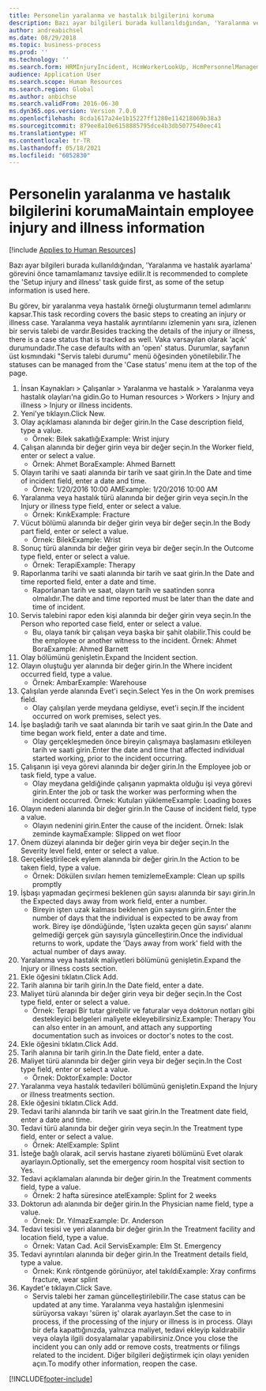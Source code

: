 ```yaml
---
title: Personelin yaralanma ve hastalık bilgilerini koruma
description: Bazı ayar bilgileri burada kullanıldığından, 'Yaralanma ve hastalık ayarlama' görevini önce tamamlamanız tavsiye edilir.
author: andreabichsel
ms.date: 08/29/2018
ms.topic: business-process
ms.prod: ''
ms.technology: ''
ms.search.form: HRMInjuryIncident, HcmWorkerLookUp, HcmPersonnelManagementWorkspace
audience: Application User
ms.search.scope: Human Resources
ms.search.region: Global
ms.author: anbichse
ms.search.validFrom: 2016-06-30
ms.dyn365.ops.version: Version 7.0.0
ms.openlocfilehash: 8cda1617a24e1b15227ff1280e114218069b38a3
ms.sourcegitcommit: 879ee8a10e6158885795dce4b3db5077540eec41
ms.translationtype: HT
ms.contentlocale: tr-TR
ms.lasthandoff: 05/18/2021
ms.locfileid: "6052830"
---
```

# <a name="maintain-employee-injury-and-illness-information"></a><span data-ttu-id="fb9b1-103">Personelin yaralanma ve hastalık bilgilerini koruma</span><span class="sxs-lookup"><span data-stu-id="fb9b1-103">Maintain employee injury and illness information</span></span>

[!include [Applies to Human Resources](../includes/applies-to-hr.md)]



<span data-ttu-id="fb9b1-104">Bazı ayar bilgileri burada kullanıldığından, 'Yaralanma ve hastalık ayarlama' görevini önce tamamlamanız tavsiye edilir.</span><span class="sxs-lookup"><span data-stu-id="fb9b1-104">It is recommended to complete the 'Setup injury and illness' task guide first, as some of the setup information is used here.</span></span> 



<span data-ttu-id="fb9b1-105">Bu görev, bir yaralanma veya hastalık örneği oluşturmanın temel adımlarını kapsar.</span><span class="sxs-lookup"><span data-stu-id="fb9b1-105">This task recording covers the basic steps to creating an injury or illness case.</span></span> <span data-ttu-id="fb9b1-106">Yaralanma veya hastalık ayrıntılarını izlemenin yanı sıra, izlenen bir servis talebi de vardır.</span><span class="sxs-lookup"><span data-stu-id="fb9b1-106">Besides tracking the details of the injury or illness, there is a case status that is tracked as well.</span></span>  <span data-ttu-id="fb9b1-107">Vaka varsayılan olarak 'açık' durumundadır.</span><span class="sxs-lookup"><span data-stu-id="fb9b1-107">The case defaults with an 'open' status.</span></span>  <span data-ttu-id="fb9b1-108">Durumlar, sayfanın üst kısmındaki "Servis talebi durumu" menü öğesinden yönetilebilir.</span><span class="sxs-lookup"><span data-stu-id="fb9b1-108">The statuses can be managed from the 'Case status' menu item at the top of the page.</span></span>

1. <span data-ttu-id="fb9b1-109">İnsan Kaynakları > Çalışanlar > Yaralanma ve hastalık > Yaralanma veya hastalık olayları'na gidin.</span><span class="sxs-lookup"><span data-stu-id="fb9b1-109">Go to Human resources > Workers > Injury and illness > Injury or illness incidents.</span></span>
2. <span data-ttu-id="fb9b1-110">Yeni'ye tıklayın.</span><span class="sxs-lookup"><span data-stu-id="fb9b1-110">Click New.</span></span>
3. <span data-ttu-id="fb9b1-111">Olay açıklaması alanında bir değer girin.</span><span class="sxs-lookup"><span data-stu-id="fb9b1-111">In the Case description field, type a value.</span></span>
    * <span data-ttu-id="fb9b1-112">Örnek: Bilek sakatlığı</span><span class="sxs-lookup"><span data-stu-id="fb9b1-112">Example:  Wrist injury</span></span>  
4. <span data-ttu-id="fb9b1-113">Çalışan alanında bir değer girin veya bir değer seçin.</span><span class="sxs-lookup"><span data-stu-id="fb9b1-113">In the Worker field, enter or select a value.</span></span>
    * <span data-ttu-id="fb9b1-114">Örnek: Ahmet Bora</span><span class="sxs-lookup"><span data-stu-id="fb9b1-114">Example: Ahmed Barnett</span></span>  
5. <span data-ttu-id="fb9b1-115">Olayın tarihi ve saati alanında bir tarih ve saat girin.</span><span class="sxs-lookup"><span data-stu-id="fb9b1-115">In the Date and time of incident field, enter a date and time.</span></span>
    * <span data-ttu-id="fb9b1-116">Örnek: 1/20/2016 10:00 AM</span><span class="sxs-lookup"><span data-stu-id="fb9b1-116">Example:  1/20/2016 10:00 AM</span></span>  
6. <span data-ttu-id="fb9b1-117">Yaralanma veya hastalık türü alanında bir değer girin veya seçin.</span><span class="sxs-lookup"><span data-stu-id="fb9b1-117">In the Injury or illness type field, enter or select a value.</span></span>
    * <span data-ttu-id="fb9b1-118">Örnek: Kırık</span><span class="sxs-lookup"><span data-stu-id="fb9b1-118">Example:  Fracture</span></span>  
7. <span data-ttu-id="fb9b1-119">Vücut bölümü alanında bir değer girin veya bir değer seçin.</span><span class="sxs-lookup"><span data-stu-id="fb9b1-119">In the Body part field, enter or select a value.</span></span>
    * <span data-ttu-id="fb9b1-120">Örnek: Bilek</span><span class="sxs-lookup"><span data-stu-id="fb9b1-120">Example:  Wrist</span></span>  
8. <span data-ttu-id="fb9b1-121">Sonuç türü alanında bir değer girin veya bir değer seçin.</span><span class="sxs-lookup"><span data-stu-id="fb9b1-121">In the Outcome type field, enter or select a value.</span></span>
    * <span data-ttu-id="fb9b1-122">Örnek: Terapi</span><span class="sxs-lookup"><span data-stu-id="fb9b1-122">Example:  Therapy</span></span>  
9. <span data-ttu-id="fb9b1-123">Raporlanma tarihi ve saati alanında bir tarih ve saat girin.</span><span class="sxs-lookup"><span data-stu-id="fb9b1-123">In the Date and time reported field, enter a date and time.</span></span>
    * <span data-ttu-id="fb9b1-124">Raporlanan tarih ve saat, olayın tarih ve saatinden sonra olmalıdır.</span><span class="sxs-lookup"><span data-stu-id="fb9b1-124">The date and time reported must be later than the date and time of incident.</span></span>  
10. <span data-ttu-id="fb9b1-125">Servis talebini rapor eden kişi alanında bir değer girin veya seçin.</span><span class="sxs-lookup"><span data-stu-id="fb9b1-125">In the Person who reported case field, enter or select a value.</span></span>
    * <span data-ttu-id="fb9b1-126">Bu, olaya tanık bir çalışan veya başka bir şahit olabilir.</span><span class="sxs-lookup"><span data-stu-id="fb9b1-126">This could be the employee or another witness to the incident.</span></span>  <span data-ttu-id="fb9b1-127">Örnek: Ahmet Bora</span><span class="sxs-lookup"><span data-stu-id="fb9b1-127">Example: Ahmed Barnett</span></span>  
11. <span data-ttu-id="fb9b1-128">Olay bölümünü genişletin.</span><span class="sxs-lookup"><span data-stu-id="fb9b1-128">Expand the Incident section.</span></span>
12. <span data-ttu-id="fb9b1-129">Olayın oluştuğu yer alanında bir değer girin.</span><span class="sxs-lookup"><span data-stu-id="fb9b1-129">In the Where incident occurred field, type a value.</span></span>
    * <span data-ttu-id="fb9b1-130">Örnek: Ambar</span><span class="sxs-lookup"><span data-stu-id="fb9b1-130">Example:  Warehouse</span></span>  
13. <span data-ttu-id="fb9b1-131">Çalışılan yerde alanında Evet'i seçin.</span><span class="sxs-lookup"><span data-stu-id="fb9b1-131">Select Yes in the On work premises field.</span></span>
    * <span data-ttu-id="fb9b1-132">Olay çalışılan yerde meydana geldiyse, evet'i seçin.</span><span class="sxs-lookup"><span data-stu-id="fb9b1-132">If the incident occurred on work premises, select yes.</span></span>  
14. <span data-ttu-id="fb9b1-133">İşe başladığı tarih ve saat alanında bir tarih ve saat girin.</span><span class="sxs-lookup"><span data-stu-id="fb9b1-133">In the Date and time began work field, enter a date and time.</span></span>
    * <span data-ttu-id="fb9b1-134">Olay gerçekleşmeden önce bireyin çalışmaya başlamasını etkileyen tarih ve saati girin.</span><span class="sxs-lookup"><span data-stu-id="fb9b1-134">Enter the date and time that affected individual started working, prior to the incident occurring.</span></span>  
15. <span data-ttu-id="fb9b1-135">Çalışanın işi veya görevi alanında bir değer girin.</span><span class="sxs-lookup"><span data-stu-id="fb9b1-135">In the Employee job or task field, type a value.</span></span>
    * <span data-ttu-id="fb9b1-136">Olay meydana geldiğinde çalışanın yapmakta olduğu işi veya görevi girin.</span><span class="sxs-lookup"><span data-stu-id="fb9b1-136">Enter the job or task the worker was performing when the incident occurred.</span></span>  <span data-ttu-id="fb9b1-137">Örnek: Kutuları yükleme</span><span class="sxs-lookup"><span data-stu-id="fb9b1-137">Example:  Loading boxes</span></span>  
16. <span data-ttu-id="fb9b1-138">Olayın nedeni alanında bir değer girin.</span><span class="sxs-lookup"><span data-stu-id="fb9b1-138">In the Cause of incident field, type a value.</span></span>
    * <span data-ttu-id="fb9b1-139">Olayın nedenini girin.</span><span class="sxs-lookup"><span data-stu-id="fb9b1-139">Enter the cause of the incident.</span></span>  <span data-ttu-id="fb9b1-140">Örnek: Islak zeminde kayma</span><span class="sxs-lookup"><span data-stu-id="fb9b1-140">Example:  Slipped on wet floor</span></span>  
17. <span data-ttu-id="fb9b1-141">Önem düzeyi alanında bir değer girin veya bir değer seçin.</span><span class="sxs-lookup"><span data-stu-id="fb9b1-141">In the Severity level field, enter or select a value.</span></span>
18. <span data-ttu-id="fb9b1-142">Gerçekleştirilecek eylem alanında bir değer girin.</span><span class="sxs-lookup"><span data-stu-id="fb9b1-142">In the Action to be taken field, type a value.</span></span>
    * <span data-ttu-id="fb9b1-143">Örnek: Dökülen sıvıları hemen temizleme</span><span class="sxs-lookup"><span data-stu-id="fb9b1-143">Example:  Clean up spills promptly</span></span>  
19. <span data-ttu-id="fb9b1-144">İşbaşı yapmadan geçirmesi beklenen gün sayısı alanında bir sayı girin.</span><span class="sxs-lookup"><span data-stu-id="fb9b1-144">In the Expected days away from work field, enter a number.</span></span>
    * <span data-ttu-id="fb9b1-145">Bireyin işten uzak kalması beklenen gün sayısını girin.</span><span class="sxs-lookup"><span data-stu-id="fb9b1-145">Enter the number of days that the individual is expected to be away from work.</span></span>  <span data-ttu-id="fb9b1-146">Birey işe döndüğünde, 'İşten uzakta geçen gün sayısı' alanını gelmediği gerçek gün sayısıyla güncelleştirin.</span><span class="sxs-lookup"><span data-stu-id="fb9b1-146">Once the individual returns to work, update the 'Days away from work' field with the actual number of days away.</span></span>  
20. <span data-ttu-id="fb9b1-147">Yaralanma veya hastalık maliyetleri bölümünü genişletin.</span><span class="sxs-lookup"><span data-stu-id="fb9b1-147">Expand the Injury or illness costs section.</span></span>
21. <span data-ttu-id="fb9b1-148">Ekle öğesini tıklatın.</span><span class="sxs-lookup"><span data-stu-id="fb9b1-148">Click Add.</span></span>
22. <span data-ttu-id="fb9b1-149">Tarih alanına bir tarih girin.</span><span class="sxs-lookup"><span data-stu-id="fb9b1-149">In the Date field, enter a date.</span></span>
23. <span data-ttu-id="fb9b1-150">Maliyet türü alanında bir değer girin veya bir değer seçin.</span><span class="sxs-lookup"><span data-stu-id="fb9b1-150">In the Cost type field, enter or select a value.</span></span>
    * <span data-ttu-id="fb9b1-151">Örnek:  Terapi    Bir tutar girebilir ve faturalar veya doktorun notları gibi destekleyici belgeleri maliyete ekleyebilirsiniz.</span><span class="sxs-lookup"><span data-stu-id="fb9b1-151">Example:  Therapy    You can also enter in an amount, and attach any supporting documentation such as invoices or doctor's notes to the cost.</span></span>  
24. <span data-ttu-id="fb9b1-152">Ekle öğesini tıklatın.</span><span class="sxs-lookup"><span data-stu-id="fb9b1-152">Click Add.</span></span>
25. <span data-ttu-id="fb9b1-153">Tarih alanına bir tarih girin.</span><span class="sxs-lookup"><span data-stu-id="fb9b1-153">In the Date field, enter a date.</span></span>
26. <span data-ttu-id="fb9b1-154">Maliyet türü alanında bir değer girin veya bir değer seçin.</span><span class="sxs-lookup"><span data-stu-id="fb9b1-154">In the Cost type field, enter or select a value.</span></span>
    * <span data-ttu-id="fb9b1-155">Örnek: Doktor</span><span class="sxs-lookup"><span data-stu-id="fb9b1-155">Example: Doctor</span></span>  
27. <span data-ttu-id="fb9b1-156">Yaralanma veya hastalık tedavileri bölümünü genişletin.</span><span class="sxs-lookup"><span data-stu-id="fb9b1-156">Expand the Injury or illness treatments section.</span></span>
28. <span data-ttu-id="fb9b1-157">Ekle öğesini tıklatın.</span><span class="sxs-lookup"><span data-stu-id="fb9b1-157">Click Add.</span></span>
29. <span data-ttu-id="fb9b1-158">Tedavi tarihi alanında bir tarih ve saat girin.</span><span class="sxs-lookup"><span data-stu-id="fb9b1-158">In the Treatment date field, enter a date and time.</span></span>
30. <span data-ttu-id="fb9b1-159">Tedavi türü alanında bir değer girin veya seçin.</span><span class="sxs-lookup"><span data-stu-id="fb9b1-159">In the Treatment type field, enter or select a value.</span></span>
    * <span data-ttu-id="fb9b1-160">Örnek: Atel</span><span class="sxs-lookup"><span data-stu-id="fb9b1-160">Example:  Splint</span></span>  
31. <span data-ttu-id="fb9b1-161">İsteğe bağlı olarak, acil servis hastane ziyareti bölümünü Evet olarak ayarlayın.</span><span class="sxs-lookup"><span data-stu-id="fb9b1-161">Optionally, set the emergency room hospital visit section to Yes.</span></span>
32. <span data-ttu-id="fb9b1-162">Tedavi açıklamaları alanında bir değer girin.</span><span class="sxs-lookup"><span data-stu-id="fb9b1-162">In the Treatment comments field, type a value.</span></span>
    * <span data-ttu-id="fb9b1-163">Örnek: 2 hafta süresince atel</span><span class="sxs-lookup"><span data-stu-id="fb9b1-163">Example:  Splint for 2 weeks</span></span>  
33. <span data-ttu-id="fb9b1-164">Doktorun adı alanında bir değer girin.</span><span class="sxs-lookup"><span data-stu-id="fb9b1-164">In the Physician name field, type a value.</span></span>
    * <span data-ttu-id="fb9b1-165">Örnek: Dr. Yılmaz</span><span class="sxs-lookup"><span data-stu-id="fb9b1-165">Example:  Dr. Anderson</span></span>  
34. <span data-ttu-id="fb9b1-166">Tedavi tesisi ve yeri alanında bir değer girin.</span><span class="sxs-lookup"><span data-stu-id="fb9b1-166">In the Treatment facility and location field, type a value.</span></span>
    * <span data-ttu-id="fb9b1-167">Örnek: Vatan Cad. Acil Servis</span><span class="sxs-lookup"><span data-stu-id="fb9b1-167">Example:  Elm St. Emergency</span></span>  
35. <span data-ttu-id="fb9b1-168">Tedavi ayrıntıları alanında bir değer girin.</span><span class="sxs-lookup"><span data-stu-id="fb9b1-168">In the Treatment details field, type a value.</span></span>
    * <span data-ttu-id="fb9b1-169">Örnek: Kırık röntgende görünüyor, atel takıldı</span><span class="sxs-lookup"><span data-stu-id="fb9b1-169">Example:  Xray confirms fracture, wear splint</span></span>  
36. <span data-ttu-id="fb9b1-170">Kaydet'e tıklayın.</span><span class="sxs-lookup"><span data-stu-id="fb9b1-170">Click Save.</span></span>
    * <span data-ttu-id="fb9b1-171">Servis talebi her zaman güncelleştirilebilir.</span><span class="sxs-lookup"><span data-stu-id="fb9b1-171">The case status can be updated at any time.</span></span>  <span data-ttu-id="fb9b1-172">Yaralanma veya hastalığın işlenmesini sürüyorsa vakayı 'süren iş' olarak ayarlayın.</span><span class="sxs-lookup"><span data-stu-id="fb9b1-172">Set the case to in process, if the processing of the injury or illness is in process.</span></span>  <span data-ttu-id="fb9b1-173">Olayı bir defa kapattığınızda, yalnızca maliyet, tedavi ekleyip kaldırabilir veya olayla ilgili dosyalamalar yapabilirsiniz.</span><span class="sxs-lookup"><span data-stu-id="fb9b1-173">Once you close the incident you can only add or remove costs, treatments or filings related to the incident.</span></span>  <span data-ttu-id="fb9b1-174">Diğer bilgileri değiştirmek için olayı yeniden açın.</span><span class="sxs-lookup"><span data-stu-id="fb9b1-174">To modify other information, reopen the case.</span></span>  



[!INCLUDE[footer-include](../includes/footer-banner.md)]